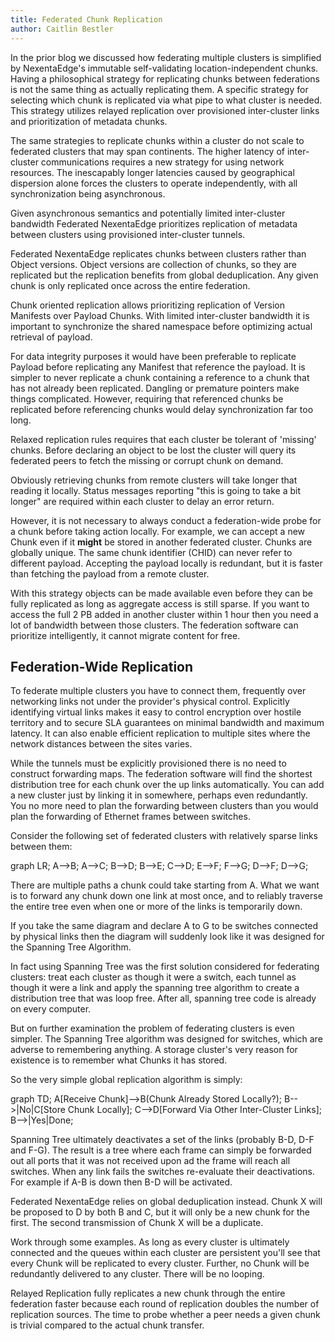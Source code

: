 ```yaml
---
title: Federated Chunk Replication
author: Caitlin Bestler
---
```

In the prior blog we discussed how federating multiple clusters is simplified by NexentaEdge's immutable self-validating location-independent chunks. Having a philosophical strategy for replicating chunks between federations is not the same thing as actually replicating them. A specific strategy for selecting which chunk is replicated via what pipe to what cluster is needed. This strategy utilizes relayed replication over provisioned inter-cluster links and prioritization of metadata chunks.

The same strategies to replicate chunks within a cluster do not scale to federated clusters that may span continents. The higher latency of inter-cluster communications requires a new strategy for using network resources. The inescapably longer latencies caused by geographical dispersion alone forces the clusters to operate independently, with all synchronization being asynchronous.

Given asynchronous semantics and potentially limited inter-cluster bandwidth Federated NexentaEdge prioritizes replication of metadata between clusters using provisioned inter-cluster tunnels.

Federated NexentaEdge replicates chunks between clusters rather than Object versions. Object versions are collection of chunks, so they are replicated but the replication benefits from global deduplication.  Any given chunk is only replicated once across the entire federation.

Chunk oriented replication allows prioritizing replication of Version Manifests over Payload Chunks. With limited inter-cluster bandwidth it is important to synchronize the shared namespace before optimizing actual retrieval of payload.

For data integrity purposes it would have been preferable to replicate Payload before replicating any Manifest that reference the payload. It is simpler to never replicate a chunk containing a reference to a chunk that has not already been replicated. Dangling or premature pointers make things complicated. However, requiring that referenced chunks be replicated before referencing chunks would delay synchronization far too long. 

Relaxed replication rules requires that each cluster be tolerant of 'missing' chunks. Before declaring an object to be lost the cluster will query its federated peers to fetch the missing or corrupt chunk on demand.

Obviously retrieving chunks from remote clusters will take longer that reading it locally.  Status messages reporting "this is going to take a bit longer" are required within each cluster to delay an error return.

However, it is not necessary to always conduct a federation-wide probe for a chunk before taking action locally. For example, we can accept a new Chunk even if it **might** be stored in another federated cluster. Chunks are globally unique. The same chunk identifier (CHID) can never refer to different payload. Accepting the payload locally is redundant, but it is faster than fetching the payload from a remote cluster.

With this strategy objects can be made available even before they can be fully replicated as long as aggregate access is still sparse. If you want to access the full 2 PB added in another cluster within 1 hour then you need a lot of bandwidth between those clusters. The federation software can prioritize intelligently, it cannot migrate content for free.

## Federation-Wide Replication
To federate multiple clusters you have to connect them, frequently over networking links not under the provider's physical control. Explicitly identifying virtual links makes it easy to control encryption over hostile territory and to secure SLA guarantees on minimal bandwidth and maximum latency. It can also enable efficient replication to multiple sites where the network distances between the sites varies.

While the tunnels must be explicitly provisioned there is no need to construct forwarding maps. The federation software will find the shortest distribution tree for each chunk over the up links automatically. You can add a new cluster just by linking it in somewhere, perhaps even redundantly. You no more need to plan the forwarding between clusters than you would plan the forwarding of Ethernet frames between switches.

Consider the following set of federated clusters with relatively sparse links between them:

<div class="mermaid">
graph LR;
A-->B;
A-->C;
B-->D;
B-->E;
C-->D;
E-->F;
F-->G;
D-->F;
D-->G;
</div>

There are multiple paths a chunk could take starting from A. What we want is to forward any chunk down one link at most once, and to reliably traverse the entire tree even when one or more of the links is temporarily down.

If you take the same diagram and declare A to G to be switches connected by physical links then the diagram will suddenly look like it was designed for the Spanning Tree Algorithm.

In fact using Spanning Tree was the first solution considered for federating clusters: treat each cluster as though it were a switch, each tunnel as though it were a link and apply the spanning tree algorithm to create a distribution tree that was loop free. After all, spanning tree code is already on every computer.

But on further examination the problem of federating clusters is even simpler. The Spanning Tree algorithm was designed for switches, which are adverse to remembering anything. A storage cluster's very reason for existence is to remember what Chunks it has stored.

So the very simple global replication algorithm is simply:

<div class="mermaid">
  graph TD;
  A[Receive Chunk]-->B(Chunk Already Stored Locally?);
  B-->|No|C[Store Chunk Locally];
  C-->D[Forward Via Other Inter-Cluster Links];
    B-->|Yes|Done;
</div>

Spanning Tree ultimately deactivates a set of the links (probably B-D, D-F and F-G). The result is a tree where each frame can simply be forwarded out all ports that it was not received upon ad the frame will reach all switches. When any link fails the switches re-evaluate their deactivations. For example if A-B is down then B-D will be activated.

Federated NexentaEdge relies on global deduplication instead. Chunk X will be proposed to D by both B and C, but it will only be a new chunk for the first. The second transmission of Chunk X will be a duplicate.

Work through some examples. As long as every cluster is ultimately connected and the queues within each cluster are persistent you'll see that every Chunk will be replicated to every cluster. Further, no Chunk will  be redundantly delivered to any cluster. There will be no looping.

Relayed Replication fully replicates a new chunk through the entire federation faster because each round of replication doubles the number of replication sources. The time to probe whether a peer needs a given chunk is trivial compared to the actual chunk transfer.
